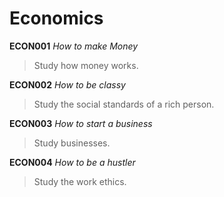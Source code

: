 # Economics

**ECON001** _How to make Money_
> Study how money works.

**ECON002** _How to be classy_
> Study the social standards of a rich person.

**ECON003** _How to start a business_
> Study businesses.

**ECON004** _How to be a hustler_
> Study the work ethics.

